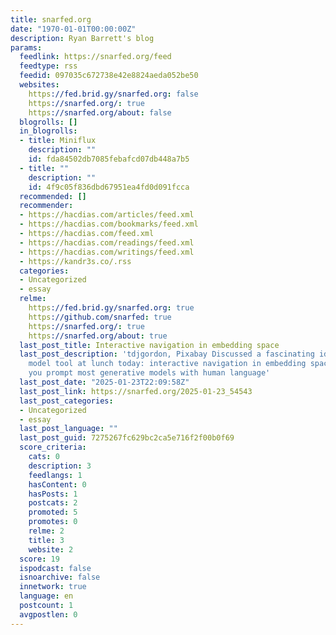 ```yaml
---
title: snarfed.org
date: "1970-01-01T00:00:00Z"
description: Ryan Barrett's blog
params:
  feedlink: https://snarfed.org/feed
  feedtype: rss
  feedid: 097035c672738e42e8824aeda052be50
  websites:
    https://fed.brid.gy/snarfed.org: false
    https://snarfed.org/: true
    https://snarfed.org/about: false
  blogrolls: []
  in_blogrolls:
  - title: Miniflux
    description: ""
    id: fda84502db7085febafcd07db448a7b5
  - title: ""
    description: ""
    id: 4f9c05f836dbd67951ea4fd0d091fcca
  recommended: []
  recommender:
  - https://hacdias.com/articles/feed.xml
  - https://hacdias.com/bookmarks/feed.xml
  - https://hacdias.com/feed.xml
  - https://hacdias.com/readings/feed.xml
  - https://hacdias.com/writings/feed.xml
  - https://kandr3s.co/.rss
  categories:
  - Uncategorized
  - essay
  relme:
    https://fed.brid.gy/snarfed.org: true
    https://github.com/snarfed: true
    https://snarfed.org/: true
    https://snarfed.org/about: true
  last_post_title: Interactive navigation in embedding space
  last_post_description: 'tdjgordon, Pixabay Discussed a fascinating idea for a foundation
    model tool at lunch today: interactive navigation in embedding space. Right now,
    you prompt most generative models with human language'
  last_post_date: "2025-01-23T22:09:58Z"
  last_post_link: https://snarfed.org/2025-01-23_54543
  last_post_categories:
  - Uncategorized
  - essay
  last_post_language: ""
  last_post_guid: 7275267fc629bc2ca5e716f2f00b0f69
  score_criteria:
    cats: 0
    description: 3
    feedlangs: 1
    hasContent: 0
    hasPosts: 1
    postcats: 2
    promoted: 5
    promotes: 0
    relme: 2
    title: 3
    website: 2
  score: 19
  ispodcast: false
  isnoarchive: false
  innetwork: true
  language: en
  postcount: 1
  avgpostlen: 0
---
```

